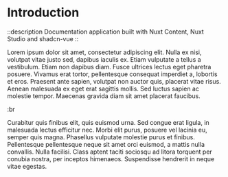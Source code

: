 # Introduction

::description
Documentation application built with Nuxt Content, Nuxt Studio and shadcn-vue
::

Lorem ipsum dolor sit amet, consectetur adipiscing elit. Nulla ex nisi, volutpat vitae justo sed, dapibus iaculis ex. Etiam vulputate a tellus a vestibulum. Etiam non dapibus diam. Fusce ultrices lectus eget pharetra posuere. Vivamus erat tortor, pellentesque consequat imperdiet a, lobortis et eros. Praesent ante sapien, volutpat non auctor quis, placerat vitae risus. Aenean malesuada ex eget erat sagittis mollis. Sed luctus sapien ac molestie tempor. Maecenas gravida diam sit amet placerat faucibus.

:br

Curabitur quis finibus elit, quis euismod urna. Sed congue erat ligula, in malesuada lectus efficitur nec. Morbi elit purus, posuere vel lacinia eu, semper quis magna. Phasellus vulputate molestie purus et finibus. Pellentesque pellentesque neque sit amet orci euismod, a mattis nulla convallis. Nulla facilisi. Class aptent taciti sociosqu ad litora torquent per conubia nostra, per inceptos himenaeos. Suspendisse hendrerit in neque vitae egestas.
